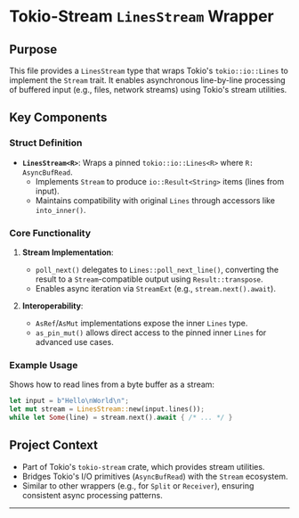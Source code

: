 # Tokio-Stream `LinesStream` Wrapper

## Purpose
This file provides a `LinesStream` type that wraps Tokio's `tokio::io::Lines` to implement the `Stream` trait. It enables asynchronous line-by-line processing of buffered input (e.g., files, network streams) using Tokio's stream utilities.

## Key Components

### Struct Definition
- **`LinesStream<R>`**: Wraps a pinned `tokio::io::Lines<R>` where `R: AsyncBufRead`.
  - Implements `Stream` to produce `io::Result<String>` items (lines from input).
  - Maintains compatibility with original `Lines` through accessors like `into_inner()`.

### Core Functionality
1. **Stream Implementation**:
   - `poll_next()` delegates to `Lines::poll_next_line()`, converting the result to a `Stream`-compatible output using `Result::transpose`.
   - Enables async iteration via `StreamExt` (e.g., `stream.next().await`).

2. **Interoperability**:
   - `AsRef`/`AsMut` implementations expose the inner `Lines` type.
   - `as_pin_mut()` allows direct access to the pinned inner `Lines` for advanced use cases.

### Example Usage
Shows how to read lines from a byte buffer as a stream:
```rust
let input = b"Hello\nWorld\n";
let mut stream = LinesStream::new(input.lines());
while let Some(line) = stream.next().await { /* ... */ }
```

## Project Context
- Part of Tokio's `tokio-stream` crate, which provides stream utilities.
- Bridges Tokio's I/O primitives (`AsyncBufRead`) with the `Stream` ecosystem.
- Similar to other wrappers (e.g., for `Split` or `Receiver`), ensuring consistent async processing patterns.

---
